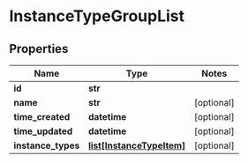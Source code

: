 # InstanceTypeGroupList

## Properties
Name | Type | Notes
------------ | ------------- | -------------
**id** | **str** |
**name** | **str** | [optional]
**time_created** | **datetime** | [optional]
**time_updated** | **datetime** | [optional]
**instance_types** | [**list[InstanceTypeItem]**](InstanceTypeItem.md) | [optional]


